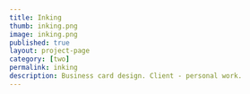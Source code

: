 ```yaml
---
title: Inking 
thumb: inking.png
image: inking.png
published: true
layout: project-page
category: [two]
permalink: inking
description: Business card design. Client - personal work. 
---
```



